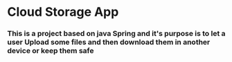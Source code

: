 <h1>Cloud Storage App</h1>

<h3> This is a project based on java Spring and it's purpose is to let a user Upload some files and then download them in another device or keep them safe </h3>

